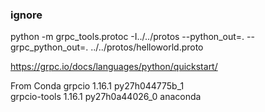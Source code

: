 ### ignore


 python -m grpc_tools.protoc -I../../protos --python_out=. --grpc_python_out=. ../../protos/helloworld.proto

 https://grpc.io/docs/languages/python/quickstart/


 From Conda
grpcio                    1.16.1           py27h044775b_1  
grpcio-tools              1.16.1           py27h0a44026_0    anaconda



